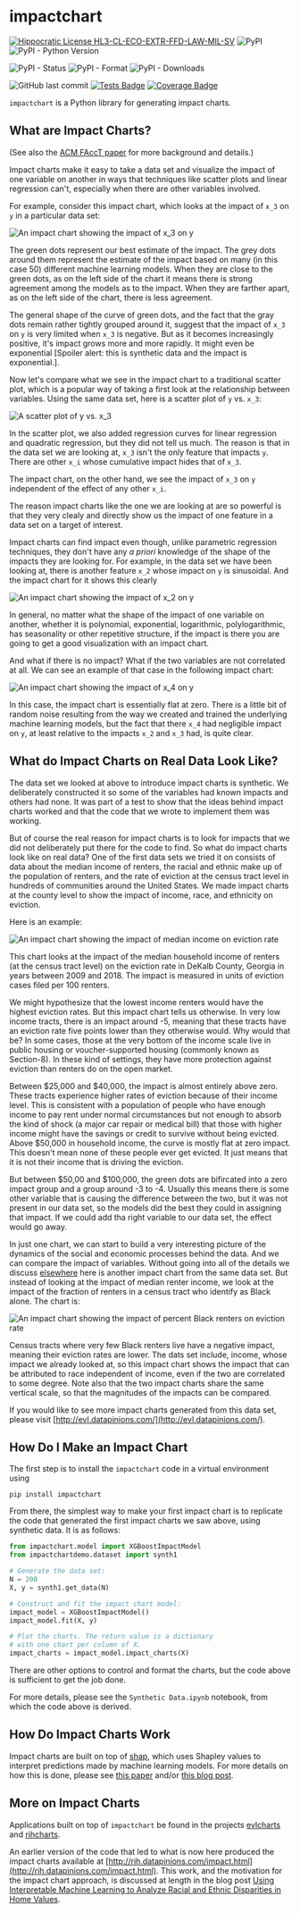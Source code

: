 # impactchart

[![Hippocratic License HL3-CL-ECO-EXTR-FFD-LAW-MIL-SV](https://img.shields.io/static/v1?label=Hippocratic%20License&message=HL3-CL-ECO-EXTR-FFD-LAW-MIL-SV&labelColor=5e2751&color=bc8c3d)](https://firstdonoharm.dev/version/3/0/cl-eco-extr-ffd-law-mil-sv.html)
![PyPI](https://img.shields.io/pypi/v/impactchart)
![PyPI - Python Version](https://img.shields.io/pypi/pyversions/impactchart)

![PyPI - Status](https://img.shields.io/pypi/status/impactchart?label=PyPI%20Status)
![PyPI - Format](https://img.shields.io/pypi/format/impactchart?label=PyPI%20Format)
![PyPI - Downloads](https://img.shields.io/pypi/dm/impactchart?label=PyPI%20Downloads)

![GitHub last commit](https://img.shields.io/github/last-commit/vengroff/impactchart)
[![Tests Badge](./reports/junit/tests-badge.svg)](https://vengroff.github.io/impactchart/)
[![Coverage Badge](./reports/coverage/coverage-badge.svg)](https://vengroff.github.io/impactchart/)

`impactchart` is a Python library for generating impact charts.

## What are Impact Charts?

(See also the [ACM FAccT paper](https://facctconference.org/static/papers24/facct24-80.pdf) for more background and details.)

Impact charts make it easy to take a data set and visualize the impact of one variable 
on another in ways that techniques like scatter plots and linear regression can't, 
especially when there are other variables involved. 

For example, consider this impact chart, which looks at the impact of 
`x_3` on `y` in a particular data set:

![An impact chart showing the impact of x_3 on y](./images/x3_impact.png)

The green dots represent our best estimate of the 
impact. The grey dots around them represent the estimate of the impact based on many
(in this case 50) different machine learning models. When they are close to the green
dots, as on the left side of the chart it means there is strong agreement among the
models as to the impact. When they are farther apart, as on the left side of the chart,
there is less agreement.

The general shape of the curve of green dots, and the fact that the gray dots remain
rather tightly grouped around it, suggest that the impact of `x_3` on `y` is very limited
when `x_3` is negative. But as it becomes increasingly positive, it's impact grows more 
and more rapidly. It might even be exponential \[Spoiler alert: this is synthetic data and 
the impact is exponential.].

Now let's compare what we see in the impact chart to a traditional scatter plot, which
is a popular way of taking a first look at the relationship between variables.
Using the same data set, here is a scatter plot of `y` vs. `x_3`:

![A scatter plot of y vs. x_3](./images/y_vs_x3.png)

In the scatter plot, we also added regression curves for linear regression and
quadratic regression, but they did not tell us much. The reason is that
in the data set we are looking at, `x_3` isn't the only feature that impacts
`y`. There are other `x_i` whose cumulative impact hides that of `x_3`.

The impact chart, on the other hand, we see the impact of `x_3` on `y` independent
of the effect of any other `x_i`. 

The reason impact charts like the one we are looking at are so powerful is that they 
very clealy and directly show us the impact of one feature in a data set on a target 
of interest.

Impact charts can find impact even though, unlike parametric regression techniques, 
they don't have any _a priori_ knowledge of the shape of the impacts they are looking for. 
For example, in the data set we have been looking at, there is another feature `x_2` whose 
impact on `y` is sinusoidal. And the impact chart for it shows this clearly

![An impact chart showing the impact of x_2 on y](./images/x2_impact.png)

In general, no matter what the shape of the impact of one variable on another, 
whether it is polynomial, exponential, logarithmic, polylogarithmic, has seasonality 
or other repetitive structure, if the impact is there you are going
to get a good visualization with an impact chart.

And what if there is no impact? What if the two variables are not correlated at all.
We can see an example of that case in the following impact chart:

![An impact chart showing the impact of x_4 on y](./images/x4_impact.png)

In this case, the impact chart is essentially flat at zero. There is a little bit
of random noise resulting from the way we created and trained the underlying machine
learning models, but the fact that there `x_4` had negligible impact on `y`, at least
relative to the impacts `x_2` and `x_3` had, is quite clear.

## What do Impact Charts on Real Data Look Like?

The data set we looked at above to introduce impact charts is synthetic. We deliberately
constructed it so some of the variables had known impacts and others had none. It was
part of a test to show that the ideas behind impact charts worked and that the code 
that we wrote to implement them was working.

But of course the real reason for impact charts is to look for impacts that we did not
deliberately put there for the code to find. So what do impact charts look like on real 
data? One of the first data sets we tried it on consists of data about the median income of renters,
the racial and ethnic make up of the population of renters, and the rate of eviction at the 
census tract level in hundreds of communities around the United States. We made impact charts
at the county level to show the impact of income, race, and ethnicity on eviction.

Here is an example:

![An impact chart showing the impact of median income on eviction rate](./images/13089-income.png)

This chart looks at the impact of the median household income of renters (at the census tract level)
on the eviction rate in DeKalb County, Georgia in years between 2009 and 2018. The impact is measured
in units of eviction cases filed per 100 renters. 

We might hypothesize that the lowest income renters
would have the highest eviction rates. But this impact chart tells us otherwise. In very low income
tracts, there is an impact around -5, meaning that these tracts have an eviction rate five points
lower than they otherwise would. Why would that be? In some cases, those at the very bottom of the income
scale live in public housing or voucher-supported housing (commonly known as Section-8). In these
kind of settings, they have more protection against eviction than renters do on the open market.

Between $25,000 and $40,000, the impact is almost entirely above zero. These tracts experience higher
rates of eviction because of their income level. This is consistent with a population of people
who have enough income to pay rent under normal circumstances but not enough to absorb the kind 
of shock (a major car repair or medical bill) that those with higher income might have the savings
or credit to survive without being evicted. Above $50,000 in household income, the curve is mostly 
flat at zero impact. This doesn't mean none of these people ever get evicted. It just means that
it is not their income that is driving the eviction. 

But between $50,00 and $100,000, the green
dots are bifircated into a zero impact group and a group around -3 to -4. Usually this means
there is some other variable that is causing the difference between the two, but it was not
present in our data set, so the models did the best they could in assigning that impact. If we could
add tha right variable to our data set, the effect would go away.

In just one chart, we can start to build a very interesting picture of the dynamics of the social and
economic processes behind the data. And we can compare the impact of variables. Without going into
all of the details we discuss 
[elsewhere](https://datapinions.com/the-impact-of-demographics-and-income-on-eviction-rates/)
here is another impact chart from the same data set. But instead of looking at the impact of 
median renter income, we look at the impact of the fraction of renters in a census tract who
identify as Black alone. The chart is:

![An impact chart showing the impact of percent Black renters on eviction rate](./images/13089-black.png)

Census tracts where very few Black renters live have a negative impact, meaning their eviction
rates are lower. The dats set include, income, whose impact we already looked at, so this
impact chart shows the impact that can be attributed to race independent of income, even if
the two are correlated to some degree. Note also that the two impact charts share the same
vertical scale, so that the magnitudes of the impacts can be compared.

If you would like to see more impact charts generated from this data set, please visit
[http://evl.datapinions.com/](http://evl.datapinions.com/).

## How Do I Make an Impact Chart

The first step is to install the `impactchart` code in a virtual environment using

```shell
pip install impactchart
```

From there, the simplest way to make your first impact chart is to 
replicate the code that generated the first impact charts we saw above, using
synthetic data. It is as follows:

```python
from impactchart.model import XGBoostImpactModel
from impactchartdemo.dataset import synth1

# Generate the data set:
N = 200
X, y = synth1.get_data(N)

# Construct and fit the impact chart model:
impact_model = XGBoostImpactModel()
impact_model.fit(X, y)

# Plot the charts. The return value is a dictionary
# with one chart per column of X.
impact_charts = impact_model.impact_charts(X)
```

There are other options to control and format the charts, but the 
code above is sufficient to get the job done.

For more details, please see the 
`Synthetic Data.ipynb` 
notebook, from which the code above is derived.

## How Do Impact Charts Work

Impact charts are built on top of 
[shap](https://github.com/shap/shap), 
which uses Shapley values to interpret predictions made by
machine learning models. For more details on how this is done,
please see 
[this paper](https://datapinions.com/wp-content/uploads/2024/01/impactcharts.pdf) 
and/or 
[this blog post](https://datapinions.com/an-introduction-to-impact-charts/).

## More on Impact Charts

Applications built on top of `impactchart` be found in the 
projects [evlcharts](https://github.com/vengroff/evlcharts) and
[rihcharts](https://github.com/vengroff/rihcharts).

An earlier version of the code that led to what is now
here produced the impact charts available at [http://rih.datapinions.com/impact.html](http://rih.datapinions.com/impact.html).
This work, and the motivation for the impact chart approach, is discussed at length in the blog post
[Using Interpretable Machine Learning to Analyze Racial and Ethnic Disparities in Home Values](https://datapinions.com/using-interpretable-machine-learning-to-analyze-racial-and-ethnic-disparities-in-home-values/).
